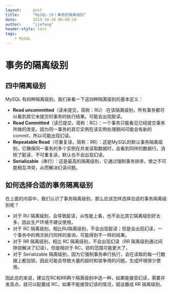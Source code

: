 ```yaml
---
layout:     post
title:      "MySQL-19丨事务的隔离级别"
date:       2019-10-28 00:00:18
author:     "jiefang"
header-style: text
tags:
    - MySQL
---
```

# 事务的隔离级别
## 四中隔离级别
MySQL 有四种隔离级别，我们来看一下这四种隔离级别的基本定义：
- **Read uncommitted**（读未提交，简称：RU）:在该隔离级别，所有事务都可以看到其它未提交的事务的执行结果。可能会出现脏读。
- **Read Committed**（读已提交，简称：RC）：一个事务只能看见已经提交事务所做的改变。因为同一事务的其它实例在该实例处理期间可能会有新的commit，所以可能出现幻读。
- **Repeatable Read**（可重复读，简称：RR）：这是MySQL的默认事务隔离级别，它确保同一事务的多个实例在并发读取数据时，会看到同样的数据行。消除了脏读、不可重复读，默认也不会出现幻读。
- **Serializable**（串行）：这是最高的隔离级别，它通过强制事务排序，使之不可能相互冲突，从而解决幻读问题。

## 如何选择合适的事务隔离级别
在上面的内容中，我们认识了事务隔离级别，那么应该怎样选择合适的事务隔离级别呢？
- 对于 RU 隔离级别，会导致脏读，从性能上看，也不会比其它隔离级别好太多，因此生产环境不建议使用。
- 对于 RC 隔离级别，相比RU隔离级别，不会出现脏读；但是会出现幻读，一个事务中的两次执行同样的查询，可能得到不一样的结果。
- 对于 RR 隔离级别，相比 RC 隔离级别，不会出现幻读（RR 隔离级别通过间隙锁解决了幻读），但是相对于 RC，锁的范围可能更大了。
- 对于 Serializable 隔离级别，因为它强制事务串行执行，会在读取的每一行数据上都加锁，因此可能会导致大量的超时和锁争用的问题。生成环境很少使用。

因此总的来说，建议在RC和RR两个隔离级别中选一种，如果能接受幻读，需要并发高点，就可以配置成 RC，如果不能接受幻读的情况，就设置成 RR 隔离级别。


